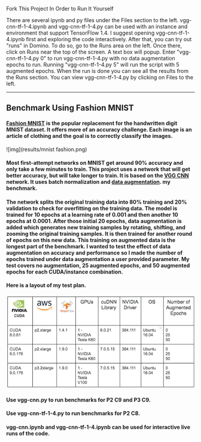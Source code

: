 

Fork This Project In Order to Run It Yourself

There are several ipynb and py files under the Files section to the left. vgg-cnn-tf-1-4.ipynb and vgg-cnn-tf-1-4.py can be used with an instance and environment that support TensorFlow 1.4. I suggest opening vgg-cnn-tf-1-4.ipynb first and exploring the code interactively. After that, you can try out "runs" in Domino. To do so, go to the Runs area on the left. Once there, click on Runs near the top of the screen. A text box will popup. Enter "vgg-cnn-tf-1-4.py 0" to run vgg-cnn-tf-1-4.py with no data augmentation epochs to run. Running "vgg-cnn-tf-1-4.py 5" will run the script with 5 augmented epochs. When the run is done you can see all the results from the Runs section. You can view vgg-cnn-tf-1-4.py by clicking on Files to the left.



*****************************************


## Benchmark Using Fashion MNIST

#### [Fashion MNIST](https://github.com/zalandoresearch/fashion-mnist) is the popular replacement for the handwritten digit MNIST dataset. It offers more of an accuracy challenge. Each image is an article of clothing and the goal is to correctly classify the images.

![img](results/mnist fashion.png)

#### Most first-attempt networks on MNIST get around 90% accuracy and only take a few minutes to train. This project uses a network that will get better accuracy, but will take longer to train. It is based on the [VGG CNN](https://www.quora.com/What-is-the-VGG-neural-network) network. It uses batch normalization and [data augmentation](https://medium.com/nanonets/how-to-use-deep-learning-when-you-have-limited-data-part-2-data-augmentation-c26971dc8ced).  my benchmark.

#### The network splits the original training data into 80% training and 20% validation to check for overfitting on the training data. The model is trained for 10 epochs at a learning rate of 0.001 and then another 10 epochs at 0.0001. After those initial 20 epochs, data augmentation is added which generates new training samples by rotating, shifting, and zooming the original training samples. It is then trained for another round of epochs on this new data. This training on augmented data is the longest part of the benchmark. I wanted to test the effect of data augmentation on accuracy and performance so I made the number of epochs trained under data augmentation a user provided parameter. My test covers no augmentation, 25 augmented epochs, and 50 augmented epochs for each CUDA/instance combination. 

#### Here is a layout of my test plan.

![img](results/testplan.png)

#### Use vgg-cnn.py to run benchmarks for P2 C9 and P3 C9.
#### Use vgg-cnn-tf-1-4.py to run benchmarks for P2 C8.
#### vgg-cnn.ipynb and vgg-cnn-tf-1-4.ipynb can be used for interactive live runs of the code.

